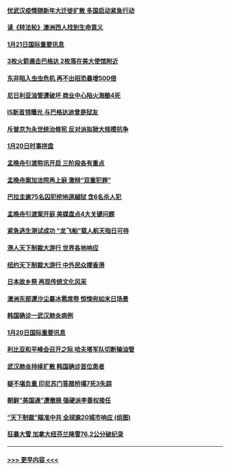 #### [忧武汉疫情随新年大迁徙扩散 多国启动紧急行动](../pages/prog202/a102757625.md?t=01220044) 
#### [读《转法轮》澳洲西人找到生命意义](../pages/prog202/a102757465.md?t=01220044) 
#### [1月21日国际重要讯息](../pages/prog202/a102757450.md?t=01220044) 
#### [3枚火箭袭击巴格达 2枚落在美大使馆附近](../pages/prog202/a102757310.md?t=01220044) 
#### [东非陷入虫虫危机 再不出招恐暴增500倍](../pages/prog202/a102757295.md?t=01220044) 
#### [尼日利亚油管遭破坏 商业中心陷火海酿4死](../pages/prog202/a102757272.md?t=01220044) 
#### [IS新首领曝光 与巴格达迪曾是狱友](../pages/prog202/a102757122.md?t=01220044) 
#### [斥普京为永世统治修宪 反对派拟掀大规模抗争](../pages/prog202/a102757022.md?t=01220044) 
#### [1月20日时事拼盘](../pages/prog202/a102757036.md?t=01220044) 
#### [孟晚舟引渡聆讯开启 三阶段各有重点](../pages/prog202/a102757006.md?t=01220044) 
#### [孟晚舟案加法院再上庭 激辩“双重犯罪”](../pages/prog202/a102756996.md?t=01220044) 
#### [巴拉圭逾75名囚犯挖地道越狱 含6名杀人犯](../pages/prog202/a102756968.md?t=01220044) 
#### [孟晚舟引渡案开庭 美媒盘点4大关键问题](../pages/prog202/a102756917.md?t=01220044) 
#### [紧急逃生测试成功 “龙飞船”载人航天指日可待](../pages/prog202/a102756957.md?t=01220044) 
#### [港人天下制裁大游行 世界各地响应](../pages/prog202/a102756878.md?t=01220044) 
#### [纽约天下制裁大游行 中外民众撑香港](../pages/prog202/a102756875.md?t=01220044) 
#### [日本故乡祭 再现传统文化风采](../pages/prog202/a102756778.md?t=01220044) 
#### [澳洲东部遭沙尘暴冰雹席卷 惊悚宛如末日场景](../pages/prog202/a102756630.md?t=01220044) 
#### [韩国确诊一武汉肺炎病例](../pages/prog202/a102756696.md?t=01220044) 
#### [1月20日国际重要讯息](../pages/prog202/a102756640.md?t=01220044) 
#### [利比亚和平峰会召开之际 哈夫塔军队切断输油管](../pages/prog202/a102756580.md?t=01220044) 
#### [武汉肺炎持续扩散 韩国确诊首位患者](../pages/prog202/a102756566.md?t=01220044) 
#### [疑不堪负重 印尼苏门答腊桥塌7死3失踪](../pages/prog202/a102756559.md?t=01220044) 
#### [朝鲜“美国通”遭撤换 强硬派李善权接任](../pages/prog202/a102756380.md?t=01220044) 
#### [“天下制裁”瞄准中共 全球逾20城市响应 (组图)](../pages/prog202/a102756496.md?t=01220044) 
#### [狂暴大雪 加拿大纽芬兰降雪76.2公分破纪录](../pages/prog202/a102756447.md?t=01220044) 

----
#### [ >>> 更早内容 <<< ](../indexes/prog202-earlier.md)
